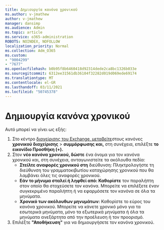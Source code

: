 ```yaml
---
title: Δημιουργία κανόνα χρονικού
ms.author: v-jmathew
author: v-jmathew
manager: dansimp
ms.audience: Admin
ms.topic: article
ms.service: o365-administration
ROBOTS: NOINDEX, NOFOLLOW
localization_priority: Normal
ms.collection: Adm_O365
ms.custom:
- "9004299"
- "7677"
ms.openlocfilehash: b0b95f8b6460418d92314dede2ca8bc1326b033e
ms.sourcegitcommit: 6312ee31561db36104f32282d019d069ede69174
ms.translationtype: MT
ms.contentlocale: el-GR
ms.lasthandoff: 03/11/2021
ms.locfileid: "50745378"
---
```

# <a name="create-a-journal-rule"></a>Δημιουργία κανόνα χρονικού

Αυτό μπορεί να γίνει ως εξής:

1. Στο κέντρο [διαχείρισης του Exchange, μεταβείτε](https://go.microsoft.com/fwlink/p/?linkid=2059104)στους κανόνες **χρονικού διαχείρισης**  >  **συμμόρφωσης και,** στη συνέχεια, επιλέξτε **το εικονίδιο Προσθήκη (+).**
2. Στον **νέο κανόνα χρονικού, δώστε** ένα όνομα για τον κανόνα χρονικού και, στη συνέχεια, ανταγωνιστείτε τα ακόλουθα πεδία:  
    - **Στείλτε αναφορές χρονικού στη** διεύθυνση: Πληκτρολογήστε τη διεύθυνση του γραμματοκιβωτίου καταχώρησης χρονικού που θα λαμβάνει όλες τις αναφορές χρονικού.  
    - **Εάν το μήνυμα σταλεί ή ληφθεί από: Καθορίστε** τον παραλήπτη στον οποίο θα στοχεύσετε τον κανόνα. Μπορείτε να επιλέξετε έναν συγκεκριμένο παραλήπτη ή να εφαρμόσετε τον κανόνα σε όλα τα μηνύματα.  
    - **Χρονικό των ακόλουθων μηνυμάτων:** Καθορίστε το εύρος του κανόνα χρονικού. Μπορείτε να κάνετε χρονικό μόνο για τα εσωτερικά μηνύματα, μόνο τα εξωτερικά μηνύματα ή όλα τα μηνύματα ανεξάρτητα από την προέλευση ή τον προορισμό.
3. Επιλέξτε **"Αποθήκευση"** για να δημιουργήσετε τον κανόνα χρονικού.
